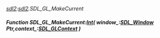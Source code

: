 _[sdl2](../../modules/sdl2/sdl2-module.md):[sdl2](../../modules/sdl2/sdl2-module.md).SDL\_GL\_MakeCurrent_
##### Function SDL\_GL\_MakeCurrent:[Int](../../modules/wonkey/wonkey-types-int.md)( window_:[SDL_Window](../../modules/sdl2/sdl2-sdl_window.md) Ptr,context_:[SDL_GLContext](../../modules/sdl2/sdl2-sdl_glcontext.md) )
